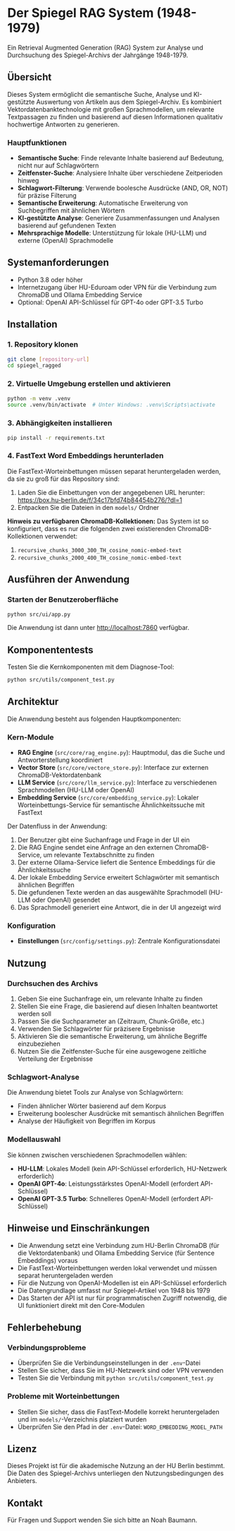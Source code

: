 # Der Spiegel RAG System (1948-1979)

Ein Retrieval Augmented Generation (RAG) System zur Analyse und Durchsuchung des Spiegel-Archivs der Jahrgänge 1948-1979.

## Übersicht

Dieses System ermöglicht die semantische Suche, Analyse und KI-gestützte Auswertung von Artikeln aus dem Spiegel-Archiv. Es kombiniert Vektordatenbanktechnologie mit großen Sprachmodellen, um relevante Textpassagen zu finden und basierend auf diesen Informationen qualitativ hochwertige Antworten zu generieren.

### Hauptfunktionen

- **Semantische Suche**: Finde relevante Inhalte basierend auf Bedeutung, nicht nur auf Schlagwörtern
- **Zeitfenster-Suche**: Analysiere Inhalte über verschiedene Zeitperioden hinweg
- **Schlagwort-Filterung**: Verwende boolesche Ausdrücke (AND, OR, NOT) für präzise Filterung
- **Semantische Erweiterung**: Automatische Erweiterung von Suchbegriffen mit ähnlichen Wörtern
- **KI-gestützte Analyse**: Generiere Zusammenfassungen und Analysen basierend auf gefundenen Texten
- **Mehrsprachige Modelle**: Unterstützung für lokale (HU-LLM) und externe (OpenAI) Sprachmodelle

## Systemanforderungen

- Python 3.8 oder höher
- Internetzugang über HU-Eduroam oder VPN für die Verbindung zum ChromaDB und Ollama Embedding Service
- Optional: OpenAI API-Schlüssel für GPT-4o oder GPT-3.5 Turbo

## Installation

### 1. Repository klonen

```bash
git clone [repository-url]
cd spiegel_ragged
```

### 2. Virtuelle Umgebung erstellen und aktivieren

```bash
python -m venv .venv
source .venv/bin/activate  # Unter Windows: .venv\Scripts\activate
```

### 3. Abhängigkeiten installieren

```bash
pip install -r requirements.txt
```

### 4. FastText Word Embeddings herunterladen

Die FastText-Worteinbettungen müssen separat heruntergeladen werden, da sie zu groß für das Repository sind:

1. Laden Sie die Einbettungen von der angegebenen URL herunter: <https://box.hu-berlin.de/f/34c17bfd74b84454b276/?dl=1>
2. Entpacken Sie die Dateien in den `models/` Ordner

**Hinweis zu verfügbaren ChromaDB-Kollektionen:**
Das System ist so konfiguriert, dass es nur die folgenden zwei existierenden ChromaDB-Kollektionen verwendet:

1. `recursive_chunks_3000_300_TH_cosine_nomic-embed-text`
2. `recursive_chunks_2000_400_TH_cosine_nomic-embed-text`

## Ausführen der Anwendung

### Starten der Benutzeroberfläche

```bash
python src/ui/app.py
```

Die Anwendung ist dann unter <http://localhost:7860> verfügbar.

## Komponententests

Testen Sie die Kernkomponenten mit dem Diagnose-Tool:

```bash
python src/utils/component_test.py
```

## Architektur

Die Anwendung besteht aus folgenden Hauptkomponenten:

### Kern-Module

- **RAG Engine** (`src/core/rag_engine.py`): Hauptmodul, das die Suche und Antworterstellung koordiniert
- **Vector Store** (`src/core/vectore_store.py`): Interface zur externen ChromaDB-Vektordatenbank
- **LLM Service** (`src/core/llm_service.py`): Interface zu verschiedenen Sprachmodellen (HU-LLM oder OpenAI)
- **Embedding Service** (`src/core/embedding_service.py`): Lokaler Worteinbettungs-Service für semantische Ähnlichkeitssuche mit FastText

Der Datenfluss in der Anwendung:

1. Der Benutzer gibt eine Suchanfrage und Frage in der UI ein
2. Die RAG Engine sendet eine Anfrage an den externen ChromaDB-Service, um relevante Textabschnitte zu finden
3. Der externe Ollama-Service liefert die Sentence Embeddings für die Ähnlichkeitssuche
4. Der lokale Embedding Service erweitert Schlagwörter mit semantisch ähnlichen Begriffen
5. Die gefundenen Texte werden an das ausgewählte Sprachmodell (HU-LLM oder OpenAI) gesendet
6. Das Sprachmodell generiert eine Antwort, die in der UI angezeigt wird

### Konfiguration

- **Einstellungen** (`src/config/settings.py`): Zentrale Konfigurationsdatei

## Nutzung

### Durchsuchen des Archivs

1. Geben Sie eine Suchanfrage ein, um relevante Inhalte zu finden
2. Stellen Sie eine Frage, die basierend auf diesen Inhalten beantwortet werden soll
3. Passen Sie die Suchparameter an (Zeitraum, Chunk-Größe, etc.)
4. Verwenden Sie Schlagwörter für präzisere Ergebnisse
5. Aktivieren Sie die semantische Erweiterung, um ähnliche Begriffe einzubeziehen
6. Nutzen Sie die Zeitfenster-Suche für eine ausgewogene zeitliche Verteilung der Ergebnisse

### Schlagwort-Analyse

Die Anwendung bietet Tools zur Analyse von Schlagwörtern:

- Finden ähnlicher Wörter basierend auf dem Korpus
- Erweiterung boolescher Ausdrücke mit semantisch ähnlichen Begriffen
- Analyse der Häufigkeit von Begriffen im Korpus

### Modellauswahl

Sie können zwischen verschiedenen Sprachmodellen wählen:

- **HU-LLM**: Lokales Modell (kein API-Schlüssel erforderlich, HU-Netzwerk erforderlich)
- **OpenAI GPT-4o**: Leistungsstärkstes OpenAI-Modell (erfordert API-Schlüssel)
- **OpenAI GPT-3.5 Turbo**: Schnelleres OpenAI-Modell (erfordert API-Schlüssel)

## Hinweise und Einschränkungen

- Die Anwendung setzt eine Verbindung zum HU-Berlin ChromaDB (für die Vektordatenbank) und Ollama Embedding Service (für Sentence Embeddings) voraus
- Die FastText-Worteinbettungen werden lokal verwendet und müssen separat heruntergeladen werden
- Für die Nutzung von OpenAI-Modellen ist ein API-Schlüssel erforderlich
- Die Datengrundlage umfasst nur Spiegel-Artikel von 1948 bis 1979
- Das Starten der API ist nur für programmatischen Zugriff notwendig, die UI funktioniert direkt mit den Core-Modulen

## Fehlerbehebung

### Verbindungsprobleme

- Überprüfen Sie die Verbindungseinstellungen in der `.env`-Datei
- Stellen Sie sicher, dass Sie im HU-Netzwerk sind oder VPN verwenden
- Testen Sie die Verbindung mit `python src/utils/component_test.py`

### Probleme mit Worteinbettungen

- Stellen Sie sicher, dass die FastText-Modelle korrekt heruntergeladen und im `models/`-Verzeichnis platziert wurden
- Überprüfen Sie den Pfad in der `.env`-Datei: `WORD_EMBEDDING_MODEL_PATH`

## Lizenz

Dieses Projekt ist für die akademische Nutzung an der HU Berlin bestimmt. Die Daten des Spiegel-Archivs unterliegen den Nutzungsbedingungen des Anbieters.

## Kontakt

Für Fragen und Support wenden Sie sich bitte an Noah Baumann.

